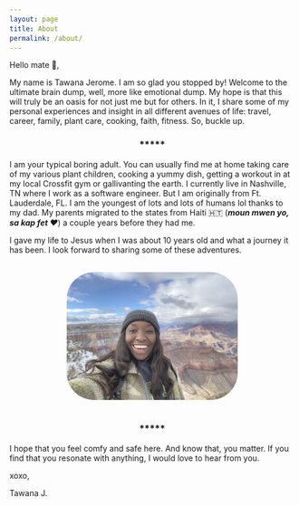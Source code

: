 ```yaml
---
layout: page
title: About
permalink: /about/
---
```


Hello mate :wave:,

My name is Tawana Jerome. I am so glad you stopped by! Welcome to the ultimate brain dump, well, more like emotional dump. My hope is that this will truly be an oasis for not just me but for others. In it, I share some of my personal experiences and insight in all different avenues of life: travel, career, family, plant care, cooking, faith, fitness. So, buckle up. 

<h3 style="display: flex; justify-content: center;">*****</h3>

I am your typical boring adult. You can usually find me at home taking care of my various plant children, cooking a yummy dish, getting a workout in at my local Crossfit gym or gallivanting the earth. I currently live in Nashville, TN where I work as a software engineer. But I am originally from Ft. Lauderdale, FL. I am the youngest of lots and lots of humans lol thanks to my dad. My parents migrated to the states from Haiti :haiti: (***moun mwen yo, sa kap fet :heart:***) a couple years before they had me.

I gave my life to Jesus when I was about 10 years old and what a journey it has been. I look forward to sharing some of these adventures. 

<br>

<div style="display: flex; justify-content: center;">
  <img src="/assets/me.jpg" alt="Description of image" style="width:60%; border-radius:3rem; opacity:0.9;">
</div>

<br>

<h3 style="display: flex; justify-content: center;">*****</h3>
I hope that you feel comfy and safe here. And know that, you matter. If you find that you resonate with anything, I would love to hear from you. 

xoxo,

Tawana J.